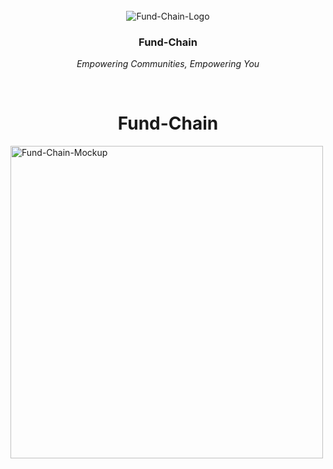 <br>
<div align="center">
    <div>

<img src="https://github.com/monishkajha17/fundchain/assets/109274817/f4cc927e-6d35-4f6a-96b5-c7c1d810b36d" alt="Fund-Chain-Logo">
    </div>
    <div>
            <h3><b>Fund-Chain</b></h3>
            <p><i>Empowering Communities, Empowering You</i></p>
    </div>      
</div>
<br>
<h1 align="center">Fund-Chain</h1>
<img height = "500px" src = "(https://github.com/monishkajha17/fundchain/assets/109274817/6b9067c6-3cba-42dd-a0f6-f12f5ef8eb2a" alt = "Fund-Chain-Mockup">



